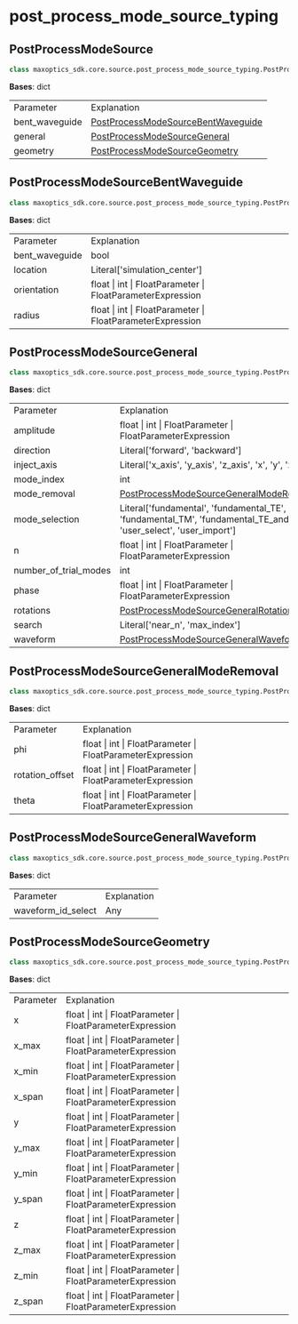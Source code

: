 
# post_process_mode_source_typing 

<span id='PostProcessModeSource'></span>

## PostProcessModeSource

```py
class maxoptics_sdk.core.source.post_process_mode_source_typing.PostProcessModeSource(*args, **kwargs)
```

__Bases__: dict



<table class="custom-table">
  <tr>
    <td class="typeface">Parameter</td>
    <td class="typeface">Explanation</td>
  </tr>
  <tr>
    <td>bent_waveguide</td>
    <td><a href='#PostProcessModeSourceBentWaveguide'>PostProcessModeSourceBentWaveguide</a></td>
  </tr>
  <tr>
    <td>general</td>
    <td><a href='#PostProcessModeSourceGeneral'>PostProcessModeSourceGeneral</a></td>
  </tr>
  <tr>
    <td>geometry</td>
    <td><a href='#PostProcessModeSourceGeometry'>PostProcessModeSourceGeometry</a></td>
  </tr>
</table>


<span id='PostProcessModeSourceBentWaveguide'></span>

## PostProcessModeSourceBentWaveguide

```py
class maxoptics_sdk.core.source.post_process_mode_source_typing.PostProcessModeSourceBentWaveguide(*args, **kwargs)
```

__Bases__: dict


<table class="custom-table">
  <tr>
    <td class="typeface">Parameter</td>
    <td class="typeface">Explanation</td>
  </tr>
  <tr>
    <td>bent_waveguide</td>
    <td>bool</td>
  </tr>
  <tr>
    <td>location</td>
    <td>Literal['simulation_center']</td>
  </tr>
  <tr>
    <td>orientation</td>
    <td>float | int | FloatParameter | FloatParameterExpression</td>
  </tr>
  <tr>
    <td>radius</td>
    <td>float | int | FloatParameter | FloatParameterExpression</td>
  </tr>
</table>


<span id='PostProcessModeSourceGeneral'></span>

## PostProcessModeSourceGeneral

```py
class maxoptics_sdk.core.source.post_process_mode_source_typing.PostProcessModeSourceGeneral(*args, **kwargs)
```

__Bases__: dict

<table class="custom-table">
  <tr>
    <td class="typeface">Parameter</td>
    <td class="typeface">Explanation</td>
  </tr>
  <tr>
    <td>amplitude</td>
    <td>float | int | FloatParameter | FloatParameterExpression</td>
  </tr>
  <tr>
    <td>direction</td>
    <td>Literal['forward', 'backward']</td>
  </tr>
  <tr>
    <td>inject_axis</td>
    <td>Literal['x_axis', 'y_axis', 'z_axis', 'x', 'y', 'z']</td>
  </tr>
  <tr>
    <td>mode_index</td>
    <td>int</td>
  </tr>
  <tr>
    <td>mode_removal</td>
    <td><a href='#PostProcessModeSourceGeneralModeRemoval'>PostProcessModeSourceGeneralModeRemoval</a></td>
  </tr>
  <tr>
    <td>mode_selection</td>
    <td>Literal['fundamental', 'fundamental_TE', 'fundamental_TM', 'fundamental_TE_and_TM', 'user_select', 'user_import']</td>
  </tr>
  <tr>
    <td>n</td>
    <td>float | int | FloatParameter | FloatParameterExpression</td>
  </tr>
  <tr>
    <td>number_of_trial_modes</td>
    <td>int</td>
  </tr>
  <tr>
    <td>phase</td>
    <td>float | int | FloatParameter | FloatParameterExpression</td>
  </tr>
  <tr>
    <td>rotations</td>
    <td><a href='#PostProcessModeSourceGeneralRotations'>PostProcessModeSourceGeneralRotations</a></td>
  </tr>
  <tr>
    <td>search</td>
    <td>Literal['near_n', 'max_index']</td>
  </tr>
  <tr>
    <td>waveform</td>
    <td><a href='#PostProcessModeSourceGeneralWaveform'>PostProcessModeSourceGeneralWaveform</a></td>
  </tr>
</table>
                             

<span id='PostProcessModeSourceGeneralModeRemoval'></span>

## PostProcessModeSourceGeneralModeRemoval

```py
class maxoptics_sdk.core.source.post_process_mode_source_typing.PostProcessModeSourceGeneralModeRemoval(*args, **kwargs)¶
```

__Bases__: dict

<table class="custom-table">
  <tr>
    <td class="typeface">Parameter</td>
    <td class="typeface">Explanation</td>
  </tr>
  <tr>
    <td>phi</td>
    <td>float | int | FloatParameter | FloatParameterExpression</td>
  </tr>
  <tr>
    <td>rotation_offset</td>
    <td>float | int | FloatParameter | FloatParameterExpression</td>
  </tr>
  <tr>
    <td>theta</td>
    <td>float | int | FloatParameter | FloatParameterExpression</td>
  </tr>
</table>


<span id='PostProcessModeSourceGeneralWaveform'></span>

## PostProcessModeSourceGeneralWaveform

```py
class maxoptics_sdk.core.source.post_process_mode_source_typing.PostProcessModeSourceGeneralWaveform(*args, **kwargs)
```

__Bases__: dict

<table class="custom-table">
  <tr>
    <td class="typeface">Parameter</td>
    <td class="typeface">Explanation</td>
  </tr>
  <tr>
    <td>waveform_id_select</td>
    <td>Any</td>
  </tr>
</table>



<span id='PostProcessModeSourceGeometry'></span>

## PostProcessModeSourceGeometry

```py
class maxoptics_sdk.core.source.post_process_mode_source_typing.PostProcessModeSourceGeometry(*args, **kwargs)
```

__Bases__: dict

<table class="custom-table">
  <tr>
    <td class="typeface">Parameter</td>
    <td class="typeface">Explanation</td>
  </tr>
  <tr>
    <td>x</td>
    <td>float | int | FloatParameter | FloatParameterExpression</td>
  </tr>
  <tr>
    <td>x_max</td>
    <td>float | int | FloatParameter | FloatParameterExpression</td>
  </tr>
  <tr>
    <td>x_min</td>
    <td>float | int | FloatParameter | FloatParameterExpression</td>
  </tr>
  <tr>
    <td>x_span</td>
    <td>float | int | FloatParameter | FloatParameterExpression</td>
  </tr>
  <tr>
    <td>y</td>
    <td>float | int | FloatParameter | FloatParameterExpression</td>
  </tr>
  <tr>
    <td>y_max</td>
    <td>float | int | FloatParameter | FloatParameterExpression</td>
  </tr>
  <tr>
    <td>y_min</td>
    <td>float | int | FloatParameter | FloatParameterExpression</td>
  </tr>
  <tr>
    <td>y_span</td>
    <td>float | int | FloatParameter | FloatParameterExpression</td>
  </tr>
  <tr>
    <td>z</td>
    <td>float | int | FloatParameter | FloatParameterExpression</td>
  </tr>
  <tr>
    <td>z_max</td>
    <td>float | int | FloatParameter | FloatParameterExpression</td>
  </tr>
  <tr>
    <td>z_min</td>
    <td>float | int | FloatParameter | FloatParameterExpression</td>
  </tr>
  <tr>
    <td>z_span</td>
    <td>float | int | FloatParameter | FloatParameterExpression</td>
  </tr>
</table>
